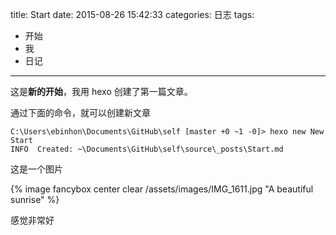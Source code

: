 title: Start
date: 2015-08-26 15:42:33
categories: 日志
tags:

- 开始
- 我
- 日记

---

这是**新的开始**，我用 hexo 创建了第一篇文章。

通过下面的命令，就可以创建新文章

```{bash}
C:\Users\ebinhon\Documents\GitHub\self [master +0 ~1 -0]> hexo new New Start
INFO  Created: ~\Documents\GitHub\self\source\_posts\Start.md
```

这是一个图片

{% image fancybox center clear /assets/images/IMG_1611.jpg "A beautiful sunrise" %}

感觉非常好
